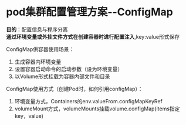 # pod集群配置管理方案--ConfigMap

**目的**：配置信息与程序分离<br>
**通过环境变量或外挂文件方式在创建容器时进行配置注入**,key:value形式保存<br>

ConfigMap供容器使用场景：
1. 生成容器内环境变量
2. 设置容器启动命令的启动参数（设为环境变量）
3. 以Volume形式挂载为容器内部文件和目录

ConfigMap使用方式（创建Pod时，如何引用configMap）：
1. 环境变量方式，Containers的env.valueFrom.configMapKeyRef
2. volumeMount方式，volumeMounts挂载volume.configMap(items指定key，value)
